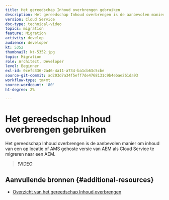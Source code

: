 ```yaml
---
title: Het gereedschap Inhoud overbrengen gebruiken
description: Het gereedschap Inhoud overbrengen is de aanbevolen manier om inhoud van een op locatie of AMS gehoste versie van AEM als Cloud Service te migreren naar een AEM.
version: Cloud Service
doc-type: technical-video
topics: migration
feature: Migration
activity: develop
audience: developer
kt: 5352
thumbnail: kt-5352.jpg
topic: Migration
role: Architect, Developer
level: Beginner
exl-id: 0cefc336-2a46-4a11-a734-ba1cb63c5cbe
source-git-commit: ad203d7a34f5eff7de4768131c9b4ebae261da93
workflow-type: tm+mt
source-wordcount: '80'
ht-degree: 2%

---
```


# Het gereedschap Inhoud overbrengen gebruiken

Het gereedschap Inhoud overbrengen is de aanbevolen manier om inhoud van een op locatie of AMS gehoste versie van AEM als Cloud Service te migreren naar een AEM.

>[!VIDEO](https://video.tv.adobe.com/v/35460/?quality=12&learn=on)

## Aanvullende bronnen {#additional-resources}

* [Overzicht van het gereedschap Inhoud overbrengen](https://experienceleague.adobe.com/docs/experience-manager-cloud-service/moving/cloud-migration/content-transfer-tool/overview-content-transfer-tool.html)
